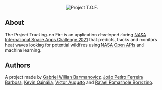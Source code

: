 <p align="center">
  <img alt="Project T.O.F." src="https://user-images.githubusercontent.com/79005271/135700475-5557509d-2260-4a49-9d7e-3dc4e39ce4e5.gif" />
</p>

## About
The Project Tracking-on Fire is an application developed during [NASA International Space Apps Challenge 2021](https://www.spaceappschallenge.org/) that predicts, tracks and monitors heat waves looking for potential wildfires using [NASA Open APIs](https://api.nasa.gov/) and machine learning.

## Authors
A project made by [Gabriel Willian Bartmanovicz](https://github.com/obielwb), [João Pedro Ferreira Barbosa](https://github.com/oJPBarbosa), [Kevin Quinália](https://github.com/keevineeds), [Víctor Augusto](https://github.com/VauP) and [Rafael Romanhole Borrozino](https://github.com/romanhole).
